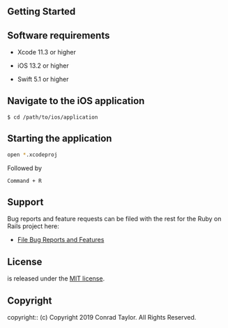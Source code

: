 # <Project Name>

<Project Description>

## Getting Started

## Software requirements

- Xcode 11.3 or higher

- iOS 13.2 or higher

- Swift 5.1 or higher

## Navigate to the iOS application

```
$ cd /path/to/ios/application
```

## Starting the application

```zsh
open *.xcodeproj
```

Followed by

```text
Command + R
```

## Support

Bug reports and feature requests can be filed with the rest for the Ruby on Rails project here:

- [File Bug Reports and Features](https://github.com/<user-name>/<project-repo>/issues)

## License

<Project Name> is released under the [MIT license](https://mit-license.org).

## Copyright

copyright:: (c) Copyright 2019 Conrad Taylor. All Rights Reserved.
